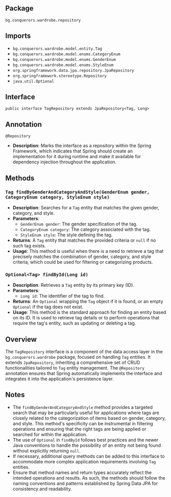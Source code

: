 ## Package

`bg.conquerors.wardrobe.repository`

## Imports

- `bg.conquerors.wardrobe.model.entity.Tag`
- `bg.conquerors.wardrobe.model.enums.CategoryEnum`
- `bg.conquerors.wardrobe.model.enums.GenderEnum`
- `bg.conquerors.wardrobe.model.enums.StyleEnum`
- `org.springframework.data.jpa.repository.JpaRepository`
- `org.springframework.stereotype.Repository`
- `java.util.Optional`

## Interface

`public interface TagRepository extends JpaRepository<Tag, Long>`

## Annotation

`@Repository`

- **Description**: Marks the interface as a repository within the Spring Framework, which indicates that Spring should create an implementation for it during runtime and make it available for dependency injection throughout the application.

## Methods

### `Tag findByGenderAndCategoryAndStyle(GenderEnum gender, CategoryEnum category, StyleEnum style)`

- **Description**: Searches for a `Tag` entity that matches the given gender, category, and style.
- **Parameters**:
    - `GenderEnum gender`: The gender specification of the tag.
    - `CategoryEnum category`: The category associated with the tag.
    - `StyleEnum style`: The style defining the tag.
- **Returns**: A `Tag` entity that matches the provided criteria or `null` if no such tag exists.
- **Usage**: This method is useful when there is a need to retrieve a tag that precisely matches the combination of gender, category, and style criteria, which could be used for filtering or categorizing products.

### `Optional<Tag> findById(Long id)`

- **Description**: Retrieves a `Tag` entity by its primary key (ID).
- **Parameters**:
    - `Long id`: The identifier of the tag to find.
- **Returns**: An `Optional` wrapping the `Tag` object if it is found, or an empty `Optional` if the tag does not exist.
- **Usage**: This method is the standard approach for finding an entity based on its ID. It is used to retrieve tag details or to perform operations that require the tag's entity, such as updating or deleting a tag.

## Overview

The `TagRepository` interface is a component of the data access layer in the `bg.conquerors.wardrobe` package, focused on handling `Tag` entities. It extends `JpaRepository`, inheriting a comprehensive set of CRUD functionalities tailored to `Tag` entity management. The `@Repository` annotation ensures that Spring automatically implements the interface and integrates it into the application's persistence layer.

## Notes

- The `findByGenderAndCategoryAndStyle` method provides a targeted search that may be particularly useful for applications where tags are closely related to the categorization of items based on gender, category, and style. This method's specificity can be instrumental in filtering operations and ensuring that the right tags are being applied or searched for within the application.
- The use of `Optional` in `findById` follows best practices and the newer Java conventions to handle the possibility of an entity not being found without explicitly returning `null`.
- If necessary, additional query methods can be added to this interface to accommodate more complex application requirements involving `Tag` entities.
- Ensure that method names and return types accurately reflect the intended operations and results. As such, the methods should follow the naming conventions and patterns established by Spring Data JPA for consistency and readability.
